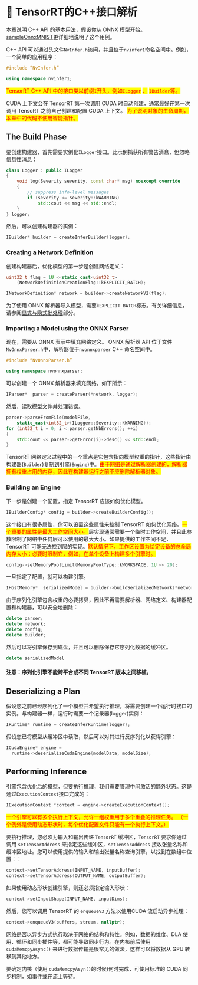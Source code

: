 # 🐰 TensorRT的C++接口解析

本章说明 C++ API 的基本用法，假设你从 ONNX 模型开始。 [sampleOnnxMNIST](https://github.com/NVIDIA/TensorRT/tree/main/samples/sampleOnnxMNIST)更详细地说明了这个用例。

C++ API 可以通过头文件`NvInfer.h`访问，并且位于`nvinfer1`命名空间中。例如，一个简单的应用程序：

```cpp
#include “NvInfer.h”

using namespace nvinfer1;
```

<mark style="color:red;">TensorRT C++ API 中的接口类以前缀</mark><mark style="color:red;">`I`</mark><mark style="color:red;">开头，例如</mark><mark style="color:red;">`ILogger`</mark> <mark style="color:red;"></mark><mark style="color:red;">、</mark> <mark style="color:red;"></mark><mark style="color:red;">`IBuilder`</mark><mark style="color:red;">等。</mark>

CUDA 上下文会在 TensorRT 第一次调用 CUDA 时自动创建，通常最好在第一次调用 TensoRT 之前自己创建和配置 CUDA 上下文。 <mark style="color:red;">为了说明对象的生命周期，本章中的代码不使用智能指针。</mark>

## The Build Phase

要创建构建器，首先需要实例化`ILogger`接口。此示例捕获所有警告消息，但忽略信息性消息：

```cpp
class Logger : public ILogger           
{
    void log(Severity severity, const char* msg) noexcept override
    {
        // suppress info-level messages
        if (severity <= Severity::kWARNING)
            std::cout << msg << std::endl;
    }
} logger;
```

然后，可以创建构建器的实例：

```cpp
IBuilder* builder = createInferBuilder(logger);
```

### Creating a Network Definition

创建构建器后，优化模型的第一步是创建网络定义：

```cpp
uint32_t flag = 1U <<static_cast<uint32_t>
    (NetworkDefinitionCreationFlag::kEXPLICIT_BATCH); 

INetworkDefinition* network = builder->createNetworkV2(flag);
```

为了使用 ONNX 解析器导入模型，需要`kEXPLICIT_BATCH`标志。有关详细信息，请参阅[显式与隐式批处理](https://docs.nvidia.com/deeplearning/tensorrt/developer-guide/index.html#explicit-implicit-batch)部分。

### Importing a Model using the ONNX Parser

现在，需要从 ONNX 表示中填充网络定义。 ONNX 解析器 API 位于文件`NvOnnxParser.h`中，解析器位于`nvonnxparser` C++ 命名空间中。

```cpp
#include “NvOnnxParser.h”

using namespace nvonnxparser;
```

可以创建一个 ONNX 解析器来填充网络，如下所示：

```cpp
IParser*  parser = createParser(*network, logger);
```

然后，读取模型文件并处理错误。

```cpp
parser->parseFromFile(modelFile, 
    static_cast<int32_t>(ILogger::Severity::kWARNING));
for (int32_t i = 0; i < parser.getNbErrors(); ++i)
{
    std::cout << parser->getError(i)->desc() << std::endl;
}
```

TensorRT 网络定义过程中的一个重点是它包含指向模型权重的指针，这些指针由构建器(`Builder`)复制到引擎(`Engine`)中。<mark style="color:red;">由于网络是通过解析器创建的，解析器拥有权重占用的内存，因此在构建器运行之前不应删除解析器对象。</mark>

### Building an Engine

下一步是创建一个配置，指定 TensorRT 应该如何优化模型。

```cpp
IBuilderConfig* config = builder->createBuilderConfig();
```

这个接口有很多属性，你可以设置这些属性来控制 TensorRT 如何优化网络。<mark style="color:red;">一个重要的属性是最大工作空间大小。</mark>层实现通常需要一个临时工作空间，并且此参数限制了网络中任何层可以使用的最大大小。如果提供的工作空间不足，TensorRT 可能无法找到层的实现。<mark style="color:red;">默认情况下，工作区设置为给定设备的总全局内存大小；必要时限制它，例如，在单个设备上构建多个引擎时。</mark>

```cpp
config->setMemoryPoolLimit(MemoryPoolType::kWORKSPACE, 1U << 20);
```

一旦指定了配置，就可以构建引擎。

```cpp
IHostMemory*  serializedModel = builder->buildSerializedNetwork(*network, *config);
```

由于序列化引擎包含权重的必要拷贝，因此不再需要解析器、网络定义、构建器配置和构建器，可以安全地删除：

```cpp
delete parser;
delete network;
delete config;
delete builder;
```

然后可以将引擎保存到磁盘，并且可以删除保存它序列化数据的缓冲区。

```cpp
delete serializedModel
```

#### 注意：序列化引擎不能跨平台或不同 TensorRT 版本之间移植。

## Deserializing a Plan

假设您之前已经序列化了一个模型并希望执行推理，将需要创建一个运行时接口的实例。与构建器一样，运行时需要一个记录器(logger)实例：

```cpp
IRuntime* runtime = createInferRuntime(logger);
```

假设您已将模型从缓冲区中读取，然后可以对其进行反序列化以获得引擎：

```cpp
ICudaEngine* engine = 
  runtime->deserializeCudaEngine(modelData, modelSize);
```

## Performing Inference

引擎包含优化后的模型，但要执行推理，我们需要管理中间激活的额外状态。这是通过`ExecutionContext`接口完成的：

```cpp
IExecutionContext *context = engine->createExecutionContext();
```

<mark style="color:red;">一个引擎可以有多个执行上下文，允许一组权重用于多个重叠的推理任务。 （一个例外是使用动态形状时，每个优化配置文件只能有一个执行上下文。）</mark>

要执行推理，您必须为输入和输出传递 `TensorRT` 缓冲区，`TensorRT` 要求你通过调用 `setTensorAddress` 来指定这些缓冲区，`setTensorAddress` 接收张量名称和缓冲区地址。您可以使用提供的输入和输出张量名称查询引擎，以找到在数组中位置：：

```cpp
context->setTensorAddress(INPUT_NAME, inputBuffer);
context->setTensorAddress(OUTPUT_NAME, outputBuffer);
```

如果使用动态形状创建引擎，则还必须指定输入形状：

```cpp
context->setInputShape(INPUT_NAME, inputDims);
```

然后，您可以调用 TensorRT 的 `enqueueV3` 方法以使用CUDA 流启动异步推理：

```cpp
context->enqueueV3(buffers, stream, nullptr);
```

网络是否以异步方式执行取决于网络的结构和特性。例如，数据的维度、DLA 使用、循环和同步插件等，都可能导致同步行为。在内核前后使用 `cudaMemcpyAsync()` 来进行数据传输是很常见的做法，这样可以将数据从 GPU 转移到其他地方。

要确定内核（使用 `cudaMemcpyAsyn()`的时候)何时完成，可使用标准的 CUDA 同步机制，如事件或在流上等待。
